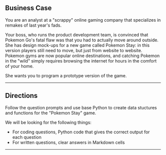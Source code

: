 ## Business Case

You are an analyst at a "scrappy" online gaming company that specializes in remakes of last year's fads.

Your boss, who runs the product development team, is convinced that Pokemon Go's fatal flaw was that you had to actually move around outside. She has design mock-ups for a new game called Pokemon Stay: in this version players still need to move, but just from website to website. Pokemon gyms are now popular online destinations, and catching Pokemon in the "wild" simply requires browsing the internet for hours in the comfort of your home.

She wants you to program a prototype version of the game.

---

## Directions

Follow the question prompts and use base Python to create data stuctures and functions for the "Pokemon Stay" game.

We will be looking for the following things:

- For coding questions, Python code that gives the correct output for each question
- For written questions, clear answers in Markdown cells

---

